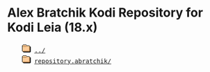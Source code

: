 # Alex Bratchik Kodi Repository for Kodi Leia (18.x)
<pre>
    <img src="../icons/folder.gif" alt="[DIR]" > <a href="../">../</a>
    <img src="../icons/folder.gif" alt="[DIR]" > <a href="repository.abratchik/">repository.abratchik/</a>
</pre>
